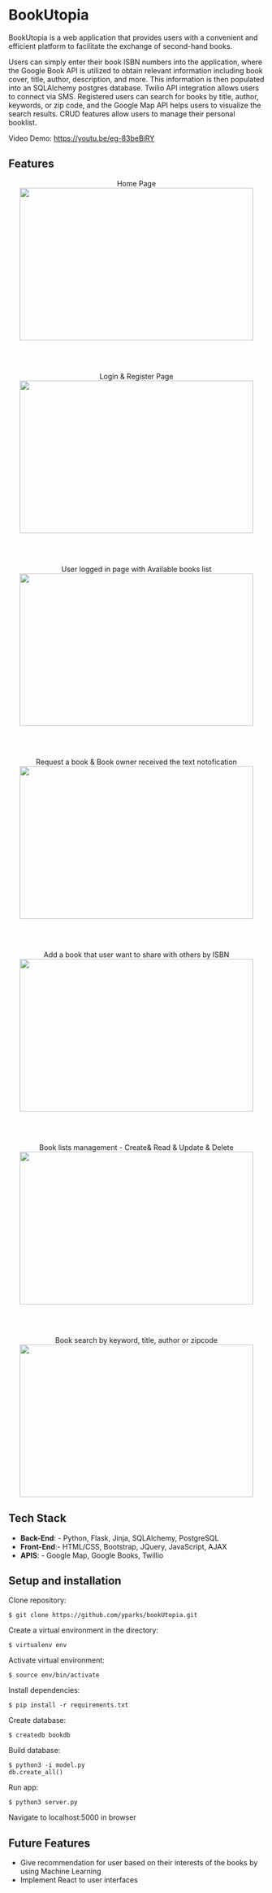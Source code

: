 # BookUtopia
BookUtopia is a web application that provides users with a convenient and efficient platform to facilitate the exchange of second-hand books.

Users can simply enter their book ISBN numbers into the application, where the Google Book API is utilized to obtain relevant information including book cover, title, author, description, and more.  This information is then populated into an SQLAlchemy postgres database. Twilio API integration allows users to connect via SMS.  Registered users can search for books by title, author, keywords, or zip code, and the Google Map API helps users to visualize the search results. CRUD features allow users to manage their personal booklist.

Video Demo: https://youtu.be/eg-83beBiRY

##  Features

<p align="center">
  Home Page
  <br>
  <img width="460" height="300" src="https://media.giphy.com/media/SUFTlmyxli2G1tDoXI/giphy.gif">
</p>
 <br>
 <br>
<p align="center">
  Login & Register Page
  <br>
  <img width="460" height="300" src="https://media.giphy.com/media/IcuP5130xlemtvIMaN/giphy.gif">
</p>
<br>
 <br>
<p align="center">
  User logged in page with Available books list
  <br>
  <img width="460" height="300" src="https://media.giphy.com/media/U8epY7ODcq6Z8R9UlO/giphy.gif">
</p>
<br>
 <br>
<p align="center">
  Request a book & Book owner received the text notofication
  <br>
  <img width="460" height="300" src="https://media.giphy.com/media/W6QIH8piwJbcwMRPoU/giphy.gif">
</p>

<br>
 <br>
<p align="center">
  Add a book that user want to share with others by ISBN 
  <br>
  <img width="460" height="300" src="https://media.giphy.com/media/fUwvxkWPBeH3kCQqME/giphy.gif">
</p>

<br>
 <br>
<p align="center">
  Book lists management - Create& Read & Update & Delete
  <br>
  <img width="460" height="300" src="https://media.giphy.com/media/UQ6KjDEb0pX3RSeW07/giphy.gif">
</p>

<br>
 <br>
<p align="center">
  Book search by keyword, title, author or zipcode
  <br>
  <img width="460" height="300" src="https://media.giphy.com/media/LMcY86GSJRi0UBWsnV/giphy.gif">
</p>

## Tech Stack
* **Back-End**: - Python, Flask, Jinja, SQLAlchemy, PostgreSQL
* **Front-End**:- HTML/CSS, Bootstrap, JQuery, JavaScript, AJAX
* **APIS**: - Google Map, Google Books, Twillio


## Setup and installation
Clone repository:
```
$ git clone https://github.com/yparks/bookUtopia.git
```

Create a virtual environment in the directory:
```
$ virtualenv env
```
Activate virtual environment:
```
$ source env/bin/activate
```
Install dependencies:
```
$ pip install -r requirements.txt 
```
Create database:
```
$ createdb bookdb
```
Build database:
```
$ python3 -i model.py
db.create_all() 
```
Run app:
```
$ python3 server.py 
```
Navigate to localhost:5000 in browser

## Future Features
* Give recommendation for user based on their interests of the books by using Machine Learning 
* Implement React to user interfaces
